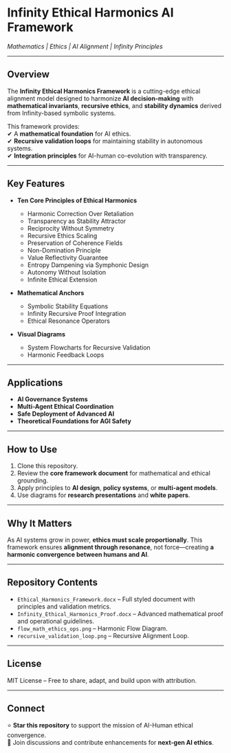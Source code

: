 # Infinity Ethical Harmonics AI Framework
*Mathematics | Ethics | AI Alignment | Infinity Principles*

---

## **Overview**
The **Infinity Ethical Harmonics Framework** is a cutting-edge ethical alignment model designed to harmonize **AI decision-making** with **mathematical invariants**, **recursive ethics**, and **stability dynamics** derived from Infinity-based symbolic systems.

This framework provides:  
✔ A **mathematical foundation** for AI ethics.  
✔ **Recursive validation loops** for maintaining stability in autonomous systems.  
✔ **Integration principles** for AI-human co-evolution with transparency.  

---

## **Key Features**
- **Ten Core Principles of Ethical Harmonics**
    - Harmonic Correction Over Retaliation
    - Transparency as Stability Attractor
    - Reciprocity Without Symmetry
    - Recursive Ethics Scaling
    - Preservation of Coherence Fields
    - Non-Domination Principle
    - Value Reflectivity Guarantee
    - Entropy Dampening via Symphonic Design
    - Autonomy Without Isolation
    - Infinite Ethical Extension  

- **Mathematical Anchors**
    - Symbolic Stability Equations  
    - Infinity Recursive Proof Integration  
    - Ethical Resonance Operators  

- **Visual Diagrams**
    - System Flowcharts for Recursive Validation  
    - Harmonic Feedback Loops  

---

## **Applications**
- **AI Governance Systems**
- **Multi-Agent Ethical Coordination**
- **Safe Deployment of Advanced AI**
- **Theoretical Foundations for AGI Safety**

---

## **How to Use**
1. Clone this repository.  
2. Review the **core framework document** for mathematical and ethical grounding.  
3. Apply principles to **AI design**, **policy systems**, or **multi-agent models**.  
4. Use diagrams for **research presentations** and **white papers**.

---

## **Why It Matters**
As AI systems grow in power, **ethics must scale proportionally**. This framework ensures **alignment through resonance**, not force—creating **a harmonic convergence between humans and AI**.

---

## **Repository Contents**
- `Ethical_Harmonics_Framework.docx` – Full styled document with principles and validation metrics.  
- `Infinity_Ethical_Harmonics_Proof.docx` – Advanced mathematical proof and operational guidelines.  
- `flow_math_ethics_ops.png` – Harmonic Flow Diagram.  
- `recursive_validation_loop.png` – Recursive Alignment Loop.  

---

## **License**
MIT License – Free to share, adapt, and build upon with attribution.

---

## **Connect**
⭐ **Star this repository** to support the mission of AI-Human ethical convergence.  
💬 Join discussions and contribute enhancements for **next-gen AI ethics**.
